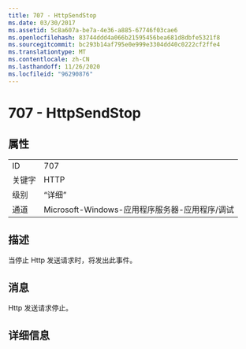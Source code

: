 ```yaml
---
title: 707 - HttpSendStop
ms.date: 03/30/2017
ms.assetid: 5c8a607a-be7a-4e36-a885-67746f03cae6
ms.openlocfilehash: 83744ddd4a066b21595456bea681d8dbfe5321f8
ms.sourcegitcommit: bc293b14af795e0e999e3304dd40c0222cf2ffe4
ms.translationtype: MT
ms.contentlocale: zh-CN
ms.lasthandoff: 11/26/2020
ms.locfileid: "96290876"
---
```

# <a name="707---httpsendstop"></a>707 - HttpSendStop

## <a name="properties"></a>属性  
  
|||  
|-|-|  
|ID|707|  
|关键字|HTTP|  
|级别|“详细”|  
|通道|Microsoft-Windows-应用程序服务器-应用程序/调试|  
  
## <a name="description"></a>描述  

 当停止 Http 发送请求时，将发出此事件。  
  
## <a name="message"></a>消息  

 Http 发送请求停止。  
  
## <a name="details"></a>详细信息
